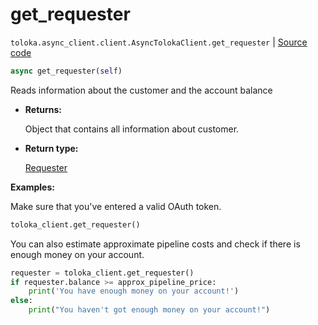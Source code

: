 # get_requester
`toloka.async_client.client.AsyncTolokaClient.get_requester` | [Source code](https://github.com/Toloka/toloka-kit/blob/v1.1.3/src/async_client/client.py#L0)

```python
async get_requester(self)
```

Reads information about the customer and the account balance


* **Returns:**

  Object that contains all information about customer.

* **Return type:**

  [Requester](toloka.client.requester.Requester.md)

**Examples:**

Make sure that you've entered a valid OAuth token.

```python
toloka_client.get_requester()
```

You can also estimate approximate pipeline costs and check if there is enough money on your account.

```python
requester = toloka_client.get_requester()
if requester.balance >= approx_pipeline_price:
    print('You have enough money on your account!')
else:
    print("You haven't got enough money on your account!")
```
